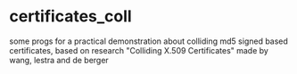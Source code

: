 # certificates_coll
some progs for a practical demonstration about colliding md5 signed based certificates, based on research "Colliding X.509 Certificates" made by wang, lestra and de berger
